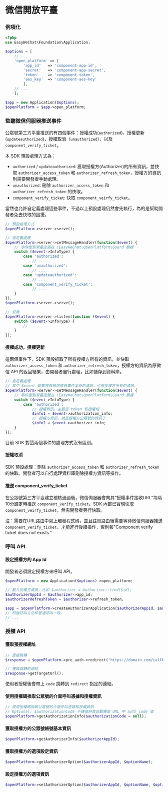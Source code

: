 # 微信開放平臺


### 例項化

```php
<?php
use EasyWeChat\Foundation\Application;

$options = [
    // ...
    'open_platform' => [
        'app_id'   => 'component-app-id',
        'secret'   => 'component-app-secret',
        'token'    => 'component-token',
        'aes_key'  => 'component-aes-key'
        ],
    // ...
    ];

$app = new Application($options);
$openPlatform = $app->open_platform;
```

### 監聽微信伺服器推送事件

公眾號第三方平臺推送的有四個事件：授權成功(`authorized`)，授權更新(`updateauthorized`)，授權取消（`unauthorized`），以及 `component_verify_ticket`。

本 SDK 預設處理方式為：

- `authorized` / `updateauthorized`: 獲取授權方(Authorizer)的所有資訊，並快取 `authorizer_access_token` 和 `authorizer_refresh_token`，授權方的資訊則需要開發者手動處理。
- `unauthorized`: 刪除 `authorizer_access_token` 和 `authorizer_refresh_token` 的快取。
- `component_verify_ticket`: 快取 `component_veirfy_ticket`。

當然也允許自定義處理這些事件，不過以上預設處理仍然會先執行，為的是幫助開發者免去快取的困擾。

```php
// 預設處理方式
$openPlatform->server->serve();

// 自定義處理
$openPlatform->server->setMessageHandler(function($event) {
    // 事件型別常量定義在 \EasyWeChat\OpenPlatform\Guard 類裡
    switch ($event->InfoType) {
        case 'authorized':
            // ...
        case 'unauthorized':
            // ...
        case 'updateauthorized':
            // ...
        case 'component_verify_ticket':
            // ...
    }
});
$openPlatform->server->serve();

// 或者
$openPlatform->server->listen(function ($event) {
    switch ($event->InfoType) {
        // ...
    }
});
```

#### 授權成功，授權更新

這兩個事件下，SDK 預設抓取了所有授權方所有的資訊，並快取 `authorizer_access_token` 和 `authorizer_refresh_token`，授權方的資訊為原微信 API 的返回結果，由開發者自行處理，比如儲存到資料庫。

```php
// 自定義處理
// 其中 $event 變數裡有微信推送事件本身的資訊，也有授權方所有的資訊。
$openPlatform->server->setMessageHandler(function($event) {
    // 事件型別常量定義在 \EasyWeChat\OpenPlatform\Guard 類裡
    switch ($event->InfoType) {
        case 'authorized':
            // 授權資訊，主要是 token 和授權域
            $info1 = $event->authorization_info;
            // 授權方資訊，就是授權方公眾號的資訊了
            $info2 = $event->authorizer_info;
    }
});
```

目前 SDK 對這兩個事件的處理方式沒有區別。

#### 授權取消

SDK 預設處理：刪除 `authorizer_access_token` 和 `authorizer_refresh_token` 的快取。開發者可以自行處理資料庫刪除授權方資訊等操作。

#### 推送 component_verify_ticket

在公眾號第三方平臺建立稽核通過後，微信伺服器會向其“授權事件接收URL”每隔10分鐘定時推送 `component_verify_ticket`。SDK 內部已實現快取 `component_veirfy_ticket`，無需開發者另行快取。

注：需要在URL路由中寫上觸發程式碼，並且註冊路由後需要等待微信伺服器推送 `component_verify_ticket`，才能進行後續操作，否則報"Component verify ticket does not exists."

### 呼叫 API

#### 設定授權方的 App Id

開發者必須設定授權方來呼叫 API。

```php
$openPlatform = new Application($options)->open_platform;

// 載入授權方資訊，比如 $authorizer = Authorizer::find($id);
$authorizerAppId = $authorizer->app_id;
$authorizerRefreshToken = $authorizer->refresh_token;

$app = $openPlatform->createAuthorizerApplication($authorizerAppId, $authorizerRefreshToken);
// 然後呼叫方法和普通呼叫一致。
// ...
```

### 授權 API

#### 獲取預授權網址

```php
// 直接跳轉
$response = $openPlatform->pre_auth->redirect('https://domain.com/callback');

// 獲取跳轉的連結
$response->getTargetUrl();
```

使用者授權後會帶上 `code` 跳轉到 `redirect` 指定的連結。

#### 使用授權碼換取公眾號的介面呼叫憑據和授權資訊

```php
// 使用授權碼換取公眾號的介面呼叫憑據和授權資訊
// Optional: $authorizationCode 不傳值時會自動獲取 URL 中 auth_code 值
$openPlatform->getAuthorizationInfo($authorizationCode = null);
```

#### 獲取授權方的公眾號帳號基本資訊

```php
$openPlatform->getAuthorizerInfo($authorizerAppId);
```

#### 獲取授權方的選項設定資訊

```php
$openPlatform->getAuthorizerOption($authorizerAppId, $optionName);
```

#### 設定授權方的選項資訊

```php
$openPlatform->setAuthorizerOption($authorizerAppId, $optionName, $optionValue);
```
